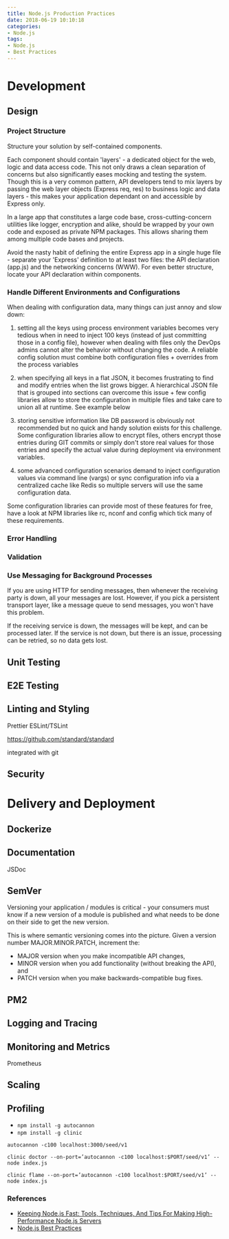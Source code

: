 ```yaml
---
title: Node.js Production Practices
date: 2018-06-19 10:10:18
categories:
- Node.js
tags:
- Node.js
- Best Practices
---
```


# Development

<!-- more -->

## Design

### Project Structure

Structure your solution by self-contained components.

Each component should contain 'layers' - a dedicated object for the web, logic and data access code. This not only draws a clean separation of concerns but also significantly eases mocking and testing the system. Though this is a very common pattern, API developers tend to mix layers by passing the web layer objects (Express req, res) to business logic and data layers - this makes your application dependant on and accessible by Express only.

In a large app that constitutes a large code base, cross-cutting-concern utilities like logger, encryption and alike, should be wrapped by your own code and exposed as private NPM packages. This allows sharing them among multiple code bases and projects.

Avoid the nasty habit of defining the entire Express app in a single huge file - separate your 'Express' definition to at least two files: the API declaration (app.js) and the networking concerns (WWW). For even better structure, locate your API declaration within components.

### Handle Different Environments and Configurations

When dealing with configuration data, many things can just annoy and slow down:

1. setting all the keys using process environment variables becomes very tedious when in need to inject 100 keys (instead of just committing those in a config file), however when dealing with files only the DevOps admins cannot alter the behavior without changing the code. A reliable config solution must combine both configuration files + overrides from the process variables

2. when specifying all keys in a flat JSON, it becomes frustrating to find and modify entries when the list grows bigger. A hierarchical JSON file that is grouped into sections can overcome this issue + few config libraries allow to store the configuration in multiple files and take care to union all at runtime. See example below

3. storing sensitive information like DB password is obviously not recommended but no quick and handy solution exists for this challenge. Some configuration libraries allow to encrypt files, others encrypt those entries during GIT commits or simply don't store real values for those entries and specify the actual value during deployment via environment variables.

4. some advanced configuration scenarios demand to inject configuration values via command line (vargs) or sync configuration info via a centralized cache like Redis so multiple servers will use the same configuration data.

Some configuration libraries can provide most of these features for free, have a look at NPM libraries like rc, nconf and config which tick many of these requirements.

### Error Handling


### Validation

### Use Messaging for Background Processes

If you are using HTTP for sending messages, then whenever the receiving party is down, all your messages are lost. However, if you pick a persistent transport layer, like a message queue to send messages, you won't have this problem.

If the receiving service is down, the messages will be kept, and can be processed later. If the service is not down, but there is an issue, processing can be retried, so no data gets lost.

## Unit Testing

## E2E Testing

## Linting and Styling
Prettier
ESLint/TSLint

https://github.com/standard/standard

integrated with git

## Security

# Delivery and Deployment

## Dockerize

## Documentation

JSDoc

## SemVer

Versioning your application / modules is critical - your consumers must know if a new version of a module is published and what needs to be done on their side to get the new version.

This is where semantic versioning comes into the picture. Given a version number MAJOR.MINOR.PATCH, increment the:
* MAJOR version when you make incompatible API changes,
* MINOR version when you add functionality (without breaking the API), and
* PATCH version when you make backwards-compatible bug fixes.

## PM2

## Logging and Tracing

## Monitoring and Metrics
Prometheus

## Scaling

## Profiling

* `npm install -g autocannon`
* `npm install -g clinic`

`autocannon -c100 localhost:3000/seed/v1`

`clinic doctor --on-port=’autocannon -c100 localhost:$PORT/seed/v1’ -- node index.js`

`clinic flame --on-port=’autocannon -c100 localhost:$PORT/seed/v1’ -- node index.js`

### References
* [Keeping Node.js Fast: Tools, Techniques, And Tips For Making High-Performance Node.js Servers](https://www.smashingmagazine.com/2018/06/nodejs-tools-techniques-performance-servers/)
* [Node.js Best Practices](https://github.com/i0natan/nodebestpractices/blob/master/README.md#5-going-to-production-practices)